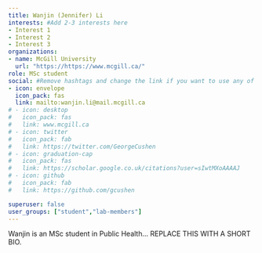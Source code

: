 ```yaml
---
title: Wanjin (Jennifer) Li
interests: #Add 2-3 interests here
- Interest 1
- Interest 2
- Interest 3
organizations:
- name: McGill University
  url: "https://https://www.mcgill.ca/"
role: MSc student
social: #Remove hashtags and change the link if you want to use any of these
- icon: envelope
  icon_pack: fas
  link: mailto:wanjin.li@mail.mcgill.ca
# - icon: desktop
#   icon_pack: fas
#   link: www.mcgill.ca
# - icon: twitter
#   icon_pack: fab
#   link: https://twitter.com/GeorgeCushen
# - icon: graduation-cap
#   icon_pack: fas
#   link: https://scholar.google.co.uk/citations?user=sIwtMXoAAAAJ
# - icon: github
#   icon_pack: fab
#   link: https://github.com/gcushen

superuser: false
user_groups: ["student","lab-members"]
---
```


Wanjin is an MSc student in Public Health... REPLACE THIS WITH A SHORT BIO.